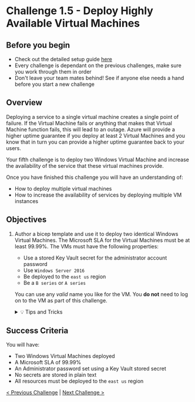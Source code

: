 # Challenge 1.5 - Deploy Highly Available Virtual Machines

## Before you begin

* Check out the detailed setup guide [here](Setup/readme.md)
* Every challenge is dependant on the previous challenges, make sure you work through them in order
* Don't leave your team mates behind! See if anyone else needs a hand before you start a new challenge

## Overview

Deploying a service to a single virtual machine creates a single point of failure. If the Virtual Machine fails or anything that makes that Virtual Machine function fails, this will lead to an outage. Azure will provide a higher uptime guarantee if you deploy at least 2 Virtual Machines and you know that in turn you can provide a higher uptime guarantee back to your users.

Your fifth challenge is to deploy two Windows Virtual Machine and increase the availability of the service that these virtual machines provide.

Once you have finished this challenge you will have an understanding of:

* How to deploy multiple virtual machines
* How to increase the availability of services by deploying multiple VM instances

## Objectives

1. Author a bicep template and use it to deploy two identical Windows Virtual Machines. The Microsoft SLA for the Virtual Machines must be at least 99.99%. The VMs must have the following properties:
    * Use a stored Key Vault secret for the administrator account password
    * Use `Windows Server 2016`
    * Be deployed to the `east us` region
    * Be a `B series` or `A series`

    You can use any *valid* name you like for the VM.
    You **do not** need to log on to the VM as part of this challenge.

    <details>
    <summary>💡 Tips and Tricks</summary>
    <ul>
        <li>What is the difference between an Availability Set and an Availability Zone?</li>
        <li>Does the type of disk you choose have any impact on the Microsoft LA?</li>
        <li>What is a bicep module?</li>
        <li>If you use a module - you're likely going to want to know about [getSecret()](https://docs.microsoft.com/en-us/azure/azure-resource-manager/bicep/key-vault-parameter?tabs=azure-cli#use-getsecret-function)</li>
    </ul>
    </details>

## Success Criteria

You will have:
 - Two Windows Virtual Machines deployed
 - A Microsoft SLA of 99.99%
 - An Administrator password set using a Key Vault stored secret
 - No secrets are stored in plain text
 - All resources must be deployed to the `east us` region

[< Previous Challenge](../1.4/readme.md) | [Next Challenge >](../1.6/readme.md)